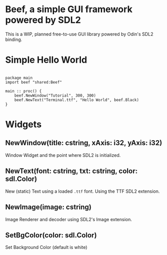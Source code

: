 # Beef, a simple GUI framework powered by SDL2

This is a WIP, planned free-to-use GUI library powered by Odin's SDL2 binding.

# Simple Hello World

```react

package main
import beef "shared:Beef"

main :: proc() {
    beef.NewWindow("Tutorial", 300, 300)
    beef.NewText("Terminal.ttf", "Hello World", beef.Black)
}
```

# Widgets

## NewWindow(title: cstring, xAxis: i32, yAxis: i32)

Window Widget and the point where SDL2 is initialized.

## NewText(font: cstring, txt: cstring, color: sdl.Color)

New (static) Text using a loaded `.ttf` font. Using the TTF SDL2 extension.

## NewImage(image: cstring)

Image Renderer and decoder using SDL2's Image extension.

## SetBgColor(color: sdl.Color)

Set Background Color (default is white)